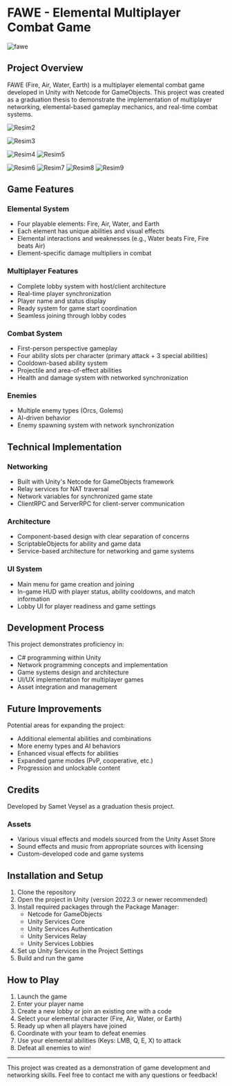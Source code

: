 # FAWE - Elemental Multiplayer Combat Game

![fawe](https://github.com/user-attachments/assets/9d8a08bc-fa5f-4d48-957c-e3d0ed2b631a)


## Project Overview

FAWE (Fire, Air, Water, Earth) is a multiplayer elemental combat game developed in Unity with Netcode for GameObjects. This project was created as a graduation thesis to demonstrate the implementation of multiplayer networking, elemental-based gameplay mechanics, and real-time combat systems.

![Resim2](https://github.com/user-attachments/assets/a97045f2-67a4-4d51-a4e7-1bd8349e6cc6)

![Resim3](https://github.com/user-attachments/assets/b5b5c172-3af8-4d70-86a6-775ad1ab8e28)

![Resim4](https://github.com/user-attachments/assets/4d3d7c67-8d00-4dd8-9657-3ac8c111e736)
![Resim5](https://github.com/user-attachments/assets/8215a8db-57ee-45b8-9f8a-85b82ed8a166)

![Resim6](https://github.com/user-attachments/assets/9599b53d-6d0f-4a4e-8526-9d0b5561b0f0)
![Resim7](https://github.com/user-attachments/assets/c7e052f2-4ef4-4a94-a84b-5858b3157920)
![Resim8](https://github.com/user-attachments/assets/c05ed265-85b5-44ef-bd6a-550ec751f832)
![Resim9](https://github.com/user-attachments/assets/44ff7e94-2887-4d8f-a891-178d44b9a939)




## Game Features

### Elemental System
- Four playable elements: Fire, Air, Water, and Earth
- Each element has unique abilities and visual effects
- Elemental interactions and weaknesses (e.g., Water beats Fire, Fire beats Air)
- Element-specific damage multipliers in combat

### Multiplayer Features
- Complete lobby system with host/client architecture
- Real-time player synchronization
- Player name and status display
- Ready system for game start coordination
- Seamless joining through lobby codes

### Combat System
- First-person perspective gameplay
- Four ability slots per character (primary attack + 3 special abilities)
- Cooldown-based ability system
- Projectile and area-of-effect abilities
- Health and damage system with networked synchronization

### Enemies
- Multiple enemy types (Orcs, Golems)
- AI-driven behavior
- Enemy spawning system with network synchronization

## Technical Implementation

### Networking
- Built with Unity's Netcode for GameObjects framework
- Relay services for NAT traversal
- Network variables for synchronized game state
- ClientRPC and ServerRPC for client-server communication

### Architecture
- Component-based design with clear separation of concerns
- ScriptableObjects for ability and game data
- Service-based architecture for networking and game systems

### UI System
- Main menu for game creation and joining
- In-game HUD with player status, ability cooldowns, and match information
- Lobby UI for player readiness and game settings

## Development Process

This project demonstrates proficiency in:
- C# programming within Unity
- Network programming concepts and implementation
- Game systems design and architecture
- UI/UX implementation for multiplayer games
- Asset integration and management

## Future Improvements

Potential areas for expanding the project:
- Additional elemental abilities and combinations
- More enemy types and AI behaviors
- Enhanced visual effects for abilities
- Expanded game modes (PvP, cooperative, etc.)
- Progression and unlockable content

## Credits

Developed by Samet Veysel as a graduation thesis project.

### Assets
- Various visual effects and models sourced from the Unity Asset Store
- Sound effects and music from appropriate sources with licensing
- Custom-developed code and game systems

## Installation and Setup

1. Clone the repository
2. Open the project in Unity (version 2022.3 or newer recommended)
3. Install required packages through the Package Manager:
   - Netcode for GameObjects
   - Unity Services Core
   - Unity Services Authentication
   - Unity Services Relay
   - Unity Services Lobbies
4. Set up Unity Services in the Project Settings
5. Build and run the game

## How to Play

1. Launch the game
2. Enter your player name
3. Create a new lobby or join an existing one with a code
4. Select your elemental character (Fire, Air, Water, or Earth)
5. Ready up when all players have joined
6. Coordinate with your team to defeat enemies
7. Use your elemental abilities (Keys: LMB, Q, E, X) to attack
8. Defeat all enemies to win!

---

This project was created as a demonstration of game development and networking skills. Feel free to contact me with any questions or feedback! 
